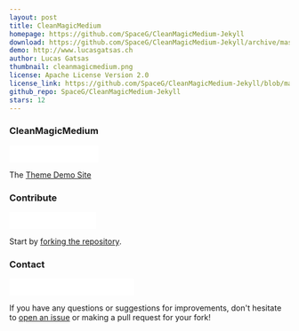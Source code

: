 ```yaml
---
layout: post
title: CleanMagicMedium
homepage: https://github.com/SpaceG/CleanMagicMedium-Jekyll
download: https://github.com/SpaceG/CleanMagicMedium-Jekyll/archive/master.zip
demo: http://www.lucasgatsas.ch
author: Lucas Gatsas
thumbnail: cleanmagicmedium.png
license: Apache License Version 2.0
license_link: https://github.com/SpaceG/CleanMagicMedium-Jekyll/blob/master/LICENSE
github_repo: SpaceG/CleanMagicMedium-Jekyll
stars: 12
---
```


### CleanMagicMedium

<iframe
src="//ghbtns.com/github-btn.html?user=SpaceG&repo=CleanMagicMedium-Jekyll&type=watch&count=true&size=small"
allowtransparency="true" frameborder="0" scrolling="0" width="160px"
height="30px"></iframe>

The [Theme Demo Site](https://lucasgatsas.ch)

### Contribute

<iframe
src="//ghbtns.com/github-btn.html?user=SpaceG&repo=CleanMagicMedium-Jekyll&type=fork&count=true&size=small"
allowtransparency="true" frameborder="0" scrolling="0" width="156px"
height="30px"></iframe>

Start by [forking the
repository](https://github.com/SpaceG/CleanMagicMedium-Jekyll/fork).

### Contact

<iframe
src="//ghbtns.com/github-btn.html?user=SpaceG&type=follow&count=true&size=small"
allowtransparency="true" frameborder="0" scrolling="0" width="224px"
height="30px"></iframe>

If you have any questions or suggestions for improvements, don't
hesitate to [open an
issue](https://github.com/SpaceG/CleanMagicMedium-Jekyll/issues) or
making a pull request for your fork!
